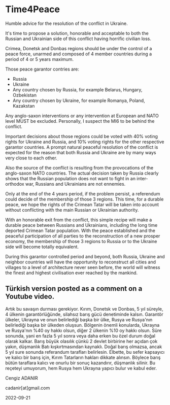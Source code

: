 # Time4Peace
Humble advice for the resolution of the conflict in Ukraine.

It's time to propose a solution, honorable and acceptable to both the Russian and Ukrainian side of this conflict having horrific civilian loss.

Crimea, Donetsk and Donbas regions should be under the control of a peace force, unarmed and composed of 4 member countries during a period of 4 or 5 years maximum. 

Those peace garantor contries are:
  - Russia
  - Ukraine
  - Any country chosen by Russia, for example Belarus, Hungary, Ozbekistan
  - Any country chosen by Ukraine, for example Romanya, Poland, Kazakstan 

Any anglo-saxon interventions or any intervention at European and NATO level MUST be excluded. Personally, I suspect the MI6 to be behind the conflict.

Important decisions about those regions could be voted with 40% voting rights for Ukraine and Russia, and 10% voting rights for the 
other respective garantor countries. A prompt natural peaceful resolution of the conflict is expected for the reason that both Russia and Ukraine
are by many ways very close to each other. 

Also the source of the conflict is resulting from the provocations of the anglo-saxon NATO countries. The actual decision taken by Russia clearly shows that the Russian population does not want to fight in an inter-orthodox war, Russians and Ukrainians are not ennemies.

Only at the end of the 4 years period, if the problem persist, a referendum could decide of the membership of those 3 regions. 
This time, for a durable peace, we hope the rights of the Crimean Tatar will be taken into account without conflicting with the 
main Russian or Ukrainian authority.   

With an honorable exit from the conflict, this simple recipe will make a durable peace between Russians and Ukrainians, including the long 
time deported Crimean Tatar population. With the peace established and the peaceful participation of all parties to the reconstruction of a
new prosper economy, the membership of those 3 regions to Russia or to the Ukraine side will become totally equivalent.

During this garantor controlled period and beyond, both Russia, Ukraine and neighbor countries will have the opportunity to reconstruct 
all cities and villages to a level of architecture never seen before, the world will witness the finest and highest civilisation ever 
reached by the mankind.

## Türkish version posted as a comment on a Youtube video.

Artık bu savaşın durması gerekiyor. Kırım, Donetsk ve Donbas, 5 yıl süreyle, 4 ülkenin garantörlüğünde, silahsız barış gücü denetiminde kalsın. Garantör ülkeler, Ukrayna ve onun belirlediği başka bir ülke, Rusya ve Rusya'nın belirlediği başka bir ülkeden oluşsun. Bölgenin önemli konularda, Ukrayna ve Rusya'nın %40 oy hakkı olsun, diğer 2 ülkenin %10 oy hakkı olsun. Süre sonunda, yani en fazla 5 yıl sonra veya daha erken bu özel durum doğal olarak kalkar. Barış büyük olasılık çünkü 2 devlet birbirine her açıdan çok yakın, düşmanlık Batı kışkırtmasından kaynaklı. Doğal barış olmazsa, ancak 5 yıl sure sonunda referandum tarafları belirlesin. Elbette, bu sefer kapsayıcı ve kalıcı bir barış için, Kırım Tatarların hakları dikkate alınsın. Böylece barış bütün taraflara kalıcı ve onurlu bir sonuç kazandırır, düşmanlık silinir. Bu reçeteyi umuyorum, hem Rusya hem Ukrayna yapıcı bulur ve kabul eder.

Cengiz ADANIR

cadanir[at]gmail.com

2022-09-21



